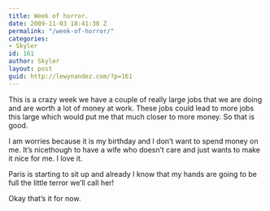 ```yaml
---
title: Week of horror.
date: 2009-11-03 18:41:30 Z
permalink: "/week-of-horror/"
categories:
- Skyler
id: 161
author: Skyler
layout: post
guid: http://lewynandez.com/?p=161
---
```


This is a crazy week we have a couple of really large jobs that we are doing and are worth a lot of money at work. These jobs could lead to more jobs this large which would put me that much closer to more money. So that is good. 

I am worries because it is my birthday and I don&#8217;t want to spend money on me. It&#8217;s nicethough to have a wife who doesn&#8217;t care and just wants to make it nice for me. I love it.

Paris is starting to sit up and already I know that my hands are going to be full the little terror we&#8217;ll call her!

Okay that&#8217;s it for now.